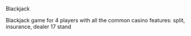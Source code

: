 Blackjack

Blackjack game for 4 players with all the common casino features: split, insurance, dealer 17 stand 
